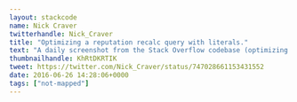 ```yaml
---
layout: stackcode
name: Nick Craver
twitterhandle: Nick_Craver
title: "Optimizing a reputation recalc query with literals."
text: "A daily screenshot from the Stack Overflow codebase (optimizing a reputation recalc query with literals). "
thumbnailhandle: KhRtDKRTIK
tweet: https://twitter.com/Nick_Craver/status/747028661153431552
date: 2016-06-26 14:28:06+0000
tags: ["not-mapped"]
---
```

